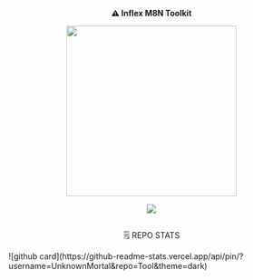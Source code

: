 <b> <p align="center">⚠️ Inflex M8N Toolkit </p> </b>

<p align="center"><a href="https://t.me/M8N_OFFICIAL"><img src="https://telegra.ph//file/6ccaba962f3ca42b5c3fa.jpg" width="300"></a></p>
<p align="center">
    <a href="https://www.python.org/" alt="made-with-python"> <img src="https://img.shields.io/badge/Made%20with-Python-black.svg?style=flat-square&logo=python&logoColor=blue&color=red" /></a>

## 
<p align="center">🗒️ REPO STATS </p>
![github card](https://github-readme-stats.vercel.app/api/pin/?username=UnknownMortal&repo=Tool&theme=dark)
